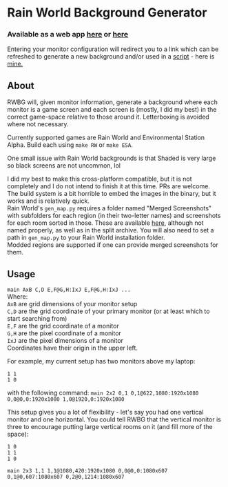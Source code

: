 # Rain World Background Generator
### Available as a web app [here](http://isaacelenbaas.us.to/RWBG.html) or [here](http://141.219.194.67/RWBG.html)
Entering your monitor configuration will redirect you to a link which can be refreshed to generate a new background and/or used in a [script](https://github.com/IsaacElenbaas/dotfiles/blob/master/bin/rollbg) - here is [mine.](http://141.219.194.67/RWBG/2x2%200,0%200,0@0,0:1920x1080%201,0@1920,0:1920x1080%200,1@0,1080:1920x1080.png)
## About
RWBG will, given monitor information, generate a background where each monitor is a game screen and each screen is (mostly, I did my best) in the correct game-space relative to those around it. Letterboxing is avoided where not necessary.

Currently supported games are Rain World and Environmental Station Alpha. Build each using `make RW` or `make ESA`.

One small issue with Rain World backgrounds is that Shaded is very large so black screens are not uncommon, lol

I did my best to make this cross-platform compatible, but it is not completely and I do not intend to finish it at this time. PRs are welcome.  
The build system is a bit horrible to embed the images in the binary, but it works and is relatively quick.  
Rain World's `gen_map.py` requires a folder named "Merged Screenshots" with subfolders for each region (in their two-letter names) and screenshots for each room sorted in those. These are available [here](https://github.com/LauraHannah44/Rain-World-Images), although not named properly, as well as in the split archive. You will also need to set a path in `gen_map.py` to your Rain World installation folder.  
Modded regions are supported if one can provide merged screenshots for them.
## Usage
`main AxB C,D E,F@G,H:IxJ E,F@G,H:IxJ ...`  
Where:  
	`AxB` are grid dimensions of your monitor setup  
	`C,D` are the grid coordinate of your primary monitor (or at least which to start searching from)  
	`E,F` are the grid coordinate of a monitor  
	`G,H` are the pixel coordinate of a monitor  
	`IxJ` are the pixel dimensions of a monitor  
Coordinates have their origin in the upper left.

For example, my current setup has two monitors above my laptop:
```
1 1
1 0
```
with the following command:
`main 2x2 0,1 0,1@622,1080:1920x1080 0,0@0,0:1920x1080 1,0@1920,0:1920x1080`

This setup gives you a lot of flexibility - let's say you had one vertical monitor and one horizontal. You could tell RWBG that the vertical monitor is three to encourage putting large vertical rooms on it (and fill more of the space):
```
1 0
1 1
1 0
```
`main 2x3 1,1 1,1@1080,420:1920x1080 0,0@0,0:1080x607 0,1@0,607:1080x607 0,2@0,1214:1080x607`
